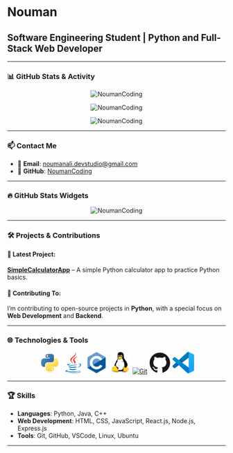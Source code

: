 # Nouman  
## **Software Engineering Student | Python and Full-Stack Web Developer**

---

### 📊 **GitHub Stats & Activity**
<p align="center">
  <img src="https://github-readme-stats.vercel.app/api?username=noumancoding&show_icons=true&theme=dark&hide_title=true&count_private=true" alt="NoumanCoding" />
</p>

<p align="center">
  <img src="https://github-readme-streak-stats.herokuapp.com/?user=noumancoding&theme=dark&hide_border=true" alt="NoumanCoding" />
</p>

<p align="center">
  <img src="https://github-readme-stats.vercel.app/api/top-langs?username=noumancoding&layout=compact&theme=dark&hide_title=true&count_private=true" alt="NoumanCoding" />
</p>

---

### 📫 **Contact Me**
- 📧 **Email**: [noumanali.devstudio@gmail.com](mailto:noumanali.devstudio@gmail.com)  
- 🐙 **GitHub**: [NoumanCoding](https://github.com/NoumanCoding)

---

### 🔥 **GitHub Stats Widgets**  
<p align="center">
  <img src="https://github-profile-trophy.vercel.app/?username=noumancoding&theme=dark&row=1&column=3&margin-w=15&margin-h=15&no-frame=true" alt="NoumanCoding" />
</p>

---

### 🛠️ **Projects & Contributions**

#### 🚀 **Latest Project**:  
**[SimpleCalculatorApp](https://github.com/NoumanCoding/SimpleCalculatorApp)** – A simple Python calculator app to practice Python basics.

#### 🌱 **Contributing To**:  
I’m contributing to open-source projects in **Python**, with a special focus on **Web Development** and **Backend**.

---

### 🌐 **Technologies & Tools**
<p align="center">
  <a href="https://www.python.org/" target="_blank"><img src="https://raw.githubusercontent.com/devicons/devicon/master/icons/python/python-original.svg" alt="Python" width="50" height="50"/></a>
  <a href="https://www.java.com/" target="_blank"><img src="https://raw.githubusercontent.com/devicons/devicon/master/icons/java/java-original.svg" alt="Java" width="50" height="50"/></a>
  <a href="https://www.cprogramming.com/" target="_blank"><img src="https://raw.githubusercontent.com/devicons/devicon/master/icons/c/c-original.svg" alt="C" width="50" height="50"/></a>
  <a href="https://www.linux.org/" target="_blank"><img src="https://raw.githubusercontent.com/devicons/devicon/master/icons/linux/linux-original.svg" alt="Linux" width="50" height="50"/></a>
  <a href="https://git-scm.com/" target="_blank"><img src="https://www.vectorlogo.zone/logos/git-scm/git-scm-icon.svg" alt="Git" width="50" height="50"/></a>
  <a href="https://github.com/" target="_blank"><img src="https://raw.githubusercontent.com/devicons/devicon/master/icons/github/github-original.svg" alt="GitHub" width="50" height="50"/></a>
  <a href="https://code.visualstudio.com/" target="_blank"><img src="https://raw.githubusercontent.com/devicons/devicon/master/icons/vscode/vscode-original.svg" alt="VSCode" width="50" height="50"/></a>
</p>

---

### 🏆 **Skills**  
- **Languages**: Python, Java, C++  
- **Web Development**: HTML, CSS, JavaScript, React.js, Node.js, Express.js  
- **Tools**: Git, GitHub, VSCode, Linux, Ubuntu  

---

